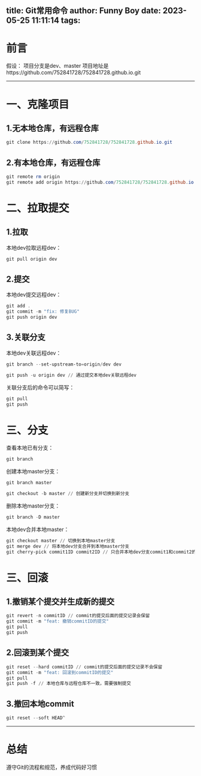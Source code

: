 title: Git常用命令
author: Funny Boy
date: 2023-05-25 11:11:14
tags:
---
# 前言
假设：
项目分支是dev、master
项目地址是https://github.com/752841728/752841728.github.io.git

---
# 一、克隆项目
## 1.无本地仓库，有远程仓库

```powershell
git clone https://github.com/752841728/752841728.github.io.git
```
## 2.有本地仓库，有远程仓库

```powershell
git remote rm origin
git remote add origin https://github.com/752841728/752841728.github.io.git
```
# 二、拉取提交
## 1.拉取
本地dev拉取远程dev：

```powershell
git pull origin dev
```
## 2.提交
本地dev提交远程dev：

```powershell
git add .
git commit -m "fix: 修复BUG"
git push origin dev
```
## 3.关联分支
本地dev关联远程dev：

```powershell
git branch --set-upstream-to=origin/dev dev
```
```powershell
git push -u origin dev // 通过提交本地dev关联远程dev
```

关联分支后的命令可以简写：

```powershell
git pull
git push
```
# 三、分支

查看本地已有分支：

```powershell
git branch
```
创建本地master分支：
```powershell
git branch master
```
```powershell
git checkout -b master // 创建新分支并切换到新分支
```
删除本地master分支：

```powershell
git branch -D master
```
本地dev合并本地master：

```powershell
git checkout master // 切换到本地master分支
git merge dev // 将本地dev分支合并到本地master分支
git cherry-pick commit1ID commit2ID // 只合并本地dev分支commit1和commit2的提交到本地master分支
```
# 三、回滚

## 1.撤销某个提交并生成新的提交

```powershell
git revert -n commitID // commit的提交后面的提交记录会保留
git commit -m "feat: 撤销commitID的提交"
git pull
git push
```
## 2.回滚到某个提交

```powershell
git reset --hard commitID // commit的提交后面的提交记录不会保留
git commit -m "feat: 回滚到commitID的提交"
git pull
git push -f // 本地仓库与远程仓库不一致，需要强制提交
```
## 3.撤回本地commit

```powershell
git reset --soft HEAD^
```

---

# 总结
遵守Git的流程和规范，养成代码好习惯